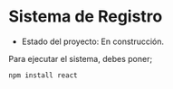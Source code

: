 <h1> Sistema de Registro</h1>

- Estado del proyecto: En construcción.

Para ejecutar el sistema, debes poner;

```npm install react```
